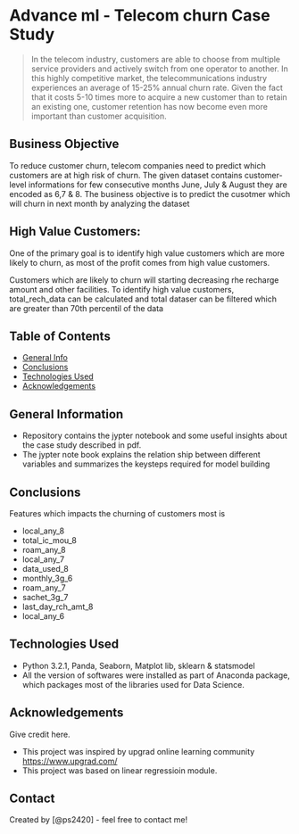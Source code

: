 # Advance ml - Telecom churn Case Study
> In the telecom industry, customers are able to choose from multiple service providers and actively switch from one operator to another. In this highly competitive market, the telecommunications industry experiences an average of 15-25% annual churn rate. Given the fact that it costs 5-10 times more to acquire a new customer than to retain an existing one, customer retention has now become even more important than customer acquisition.


## Business Objective
To reduce customer churn, telecom companies need to predict which customers are at high risk of churn. The given dataset contains customer-level informations for few consecutive months June, July & August they are encoded as 6,7 & 8. The business objective is to predict the cusotmer which will churn in next month by analyzing the dataset 


## High Value Customers:
One of the primary goal is to identify high value customers which are more likely to churn, as most of the profit comes from high value customers.

Customers which are likely to churn will starting decreasing rhe recharge amount and other facilities. To identify high value customers, total_rech_data can be calculated and total dataser can be filtered which are greater than 70th percentil of the data


## Table of Contents
* [General Info](#general-information)
* [Conclusions](#conclusions)
* [Technologies Used](#technologies-used)
* [Acknowledgements](#acknowledgements)

<!-- You can include any other section that is pertinent to your problem -->

## General Information
- Repository contains the jypter notebook and some useful insights about the case study described in pdf.
- The jypter note book explains the relation ship between different variables and summarizes the keysteps required for model building

## Conclusions
Features which impacts the churning of customers most is
- local_any_8
- total_ic_mou_8
- roam_any_8
- local_any_7
- data_used_8
- monthly_3g_6
- roam_any_7
- sachet_3g_7
- last_day_rch_amt_8
- local_any_6

## Technologies Used
- Python 3.2.1, Panda, Seaborn, Matplot lib, sklearn & statsmodel
- All the version of softwares were installed as part of Anaconda package, which packages most of the libraries used for Data Science.

<!-- As the libraries versions keep on changing, it is recommended to mention the version of library used in this project -->

## Acknowledgements
Give credit here.
- This project was inspired by upgrad online learning community https://www.upgrad.com/
- This project was based on linear regressioin module.

## Contact
Created by [@ps2420] - feel free to contact me!


<!-- Optional -->
<!-- ## License -->
<!-- This project is open source and available under the [... License](). -->

<!-- You don't have to include all sections - just the one's relevant to your project -->
